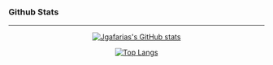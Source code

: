 ### Github Stats
---
<div align="center">
  
[![Jgafarias's GitHub stats](https://github-readme-stats.vercel.app/api?username=jgafarias&theme=github_dark_dimmed&hide=stars,prs,issues,contribs?count_private=true&show_icons=true)](https://github.com/jgafarias/github-readme-stats)

[![Top Langs](https://github-readme-stats.vercel.app/api/top-langs/?username=jgafarias&theme=github_dark_dimmed)](https://github.com/jgafarias/github-readme-stats)
</div>
